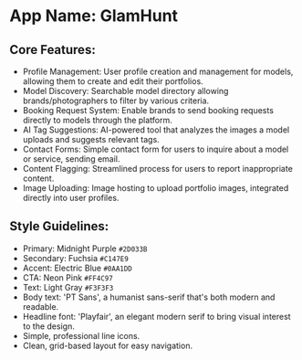 # **App Name**: GlamHunt

## Core Features:

- Profile Management: User profile creation and management for models, allowing them to create and edit their portfolios.
- Model Discovery: Searchable model directory allowing brands/photographers to filter by various criteria.
- Booking Request System: Enable brands to send booking requests directly to models through the platform.
- AI Tag Suggestions: AI-powered tool that analyzes the images a model uploads and suggests relevant tags.
- Contact Forms: Simple contact form for users to inquire about a model or service, sending email.
- Content Flagging: Streamlined process for users to report inappropriate content.
- Image Uploading: Image hosting to upload portfolio images, integrated directly into user profiles.

## Style Guidelines:

- Primary: Midnight Purple `#2D033B`
- Secondary: Fuchsia `#C147E9`
- Accent: Electric Blue `#0AA1DD`
- CTA: Neon Pink `#FF4C97`
- Text: Light Gray `#F3F3F3`
- Body text: 'PT Sans', a humanist sans-serif that's both modern and readable.
- Headline font: 'Playfair', an elegant modern serif to bring visual interest to the design.
- Simple, professional line icons.
- Clean, grid-based layout for easy navigation.